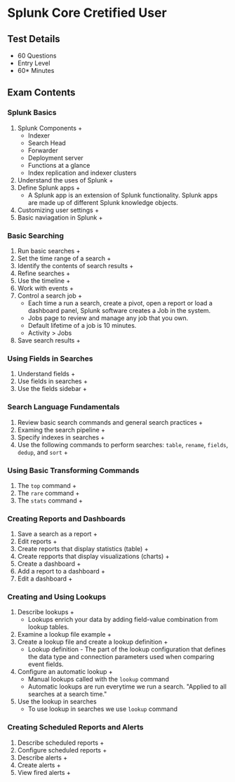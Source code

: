 # Splunk Core Cretified User
## Test Details
- 60 Questions
- Entry Level
- 60* Minutes

## Exam Contents
### Splunk Basics
1. Splunk Components +
    - Indexer
    - Search Head
    - Forwarder
    - Deployment server
    - Functions at a glance
    - Index replication and indexer clusters
2. Understand the uses of Splunk +
3. Define Splunk apps +
    - A Splunk app is an extension of Splunk functionality. Splunk apps are made up of different Splunk knowledge objects.
4. Customizing user settings +
5. Basic naviagation in Splunk +

### Basic Searching
1. Run basic searches +
2. Set the time range of a search +
3. Identify the contents of search results +
4. Refine searches +
5. Use the timeline +
6. Work with events +
7. Control a search job +
    - Each time a run a search, create a pivot, open a report or load a dashboard panel, Splunk software creates a Job in the system.
    - Jobs page to review and manage any job that you own.
    - Default lifetime of a job is 10 minutes.
    - Activity > Jobs
8. Save search results +

### Using Fields in Searches
1. Understand fields +
2. Use fields in searches +
3. Use the fields sidebar +

### Search Language Fundamentals
1. Review basic search commands and general search practices +
2. Examing the search pipeline +
3. Specify indexes in searches +
4. Use the following commands to perform searches: `table`, `rename`, `fields`, `dedup`, and `sort` +

### Using Basic Transforming Commands
1. The `top` command +
2. The `rare` command + 
3. The `stats` command +

### Creating Reports and Dashboards
1. Save a search as a report +
2. Edit reports +
3. Create reports that display statistics (table) +
4. Create repports that display visualizations (charts) +
5. Create a dashboard +
6. Add a report to a dashboard +
7. Edit a dashboard +

### Creating and Using Lookups
1. Describe lookups +
    - Lookups enrich your data by adding field-value combination from lookup tables.
2. Examine a lookup file example +
3. Create a lookup file and create a lookup definition +
    - Lookup definition - The part of the lookup configuration that defines the data type and connection parameters used when comparing event fields.
4. Configure an automatic lookup +
    - Manual lookups called with the `lookup` command
    - Automatic lookups are run everytime we run a search. "Applied to all searches at a search time."
5. Use the lookup in searches
    - To use lookup in searches we use `lookup` command

### Creating Scheduled Reports and Alerts
1. Describe scheduled reports +
2. Configure scheduled reports +
3. Describe alerts + 
4. Create alerts +
5. View fired alerts +